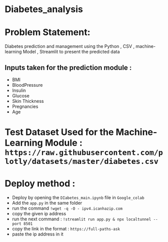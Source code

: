 # Diabetes_analysis
 
# Problem Statement:
Diabetes prediction and management using the Python , CSV , machine-learning Model , Streamlit to present the predicted data

## Inputs taken for the prediction module :
* BMI
* BloodPressure
* Insulin
* Glucose
* Skin Thickness
* Pregnancies
* Age

# Test Dataset Used for the Machine-Learning Module : `https://raw.githubusercontent.com/plotly/datasets/master/diabetes.csv`

# Deploy method :
* Deploy by opening the `DIabetes_main.ipynb` file in `Google_colab`
* Add the `app.py` in the same folder
* run the command `!wget -q -O - ipv4.icanhazip.com`
* copy the given ip address
* run the next command : `!streamlit run app.py & npx localtunnel --port 8501` 
* copy the link in the format : `https://full-paths-ask`
* paste the ip address in it


